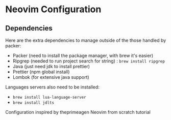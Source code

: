 # Neovim Configuration


## Dependencies
Here are the extra dependencies to manage outside of the those handled by packer: 
+ Packer (need to install the package manager, with brew it's easier)
+ Ripgrep (needed to run project search for string) : `brew install ripgrep`
+ Java (just need jdk to install prettier)
+ Prettier (npm global install)
+ Lombok (for extensive java support)

Languages servers also need to be installed:
+ `brew install lua-language-server`
+ `brew install jdlts`


Configuration inspired by theprimeagen Neovim from scratch tutorial
